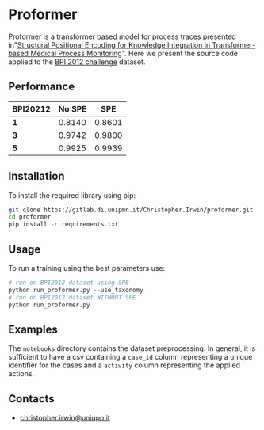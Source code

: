 # Proformer

Proformer is a transformer based model for process traces presented in"[Structural Positional Encoding for Knowledge Integration in Transformer-based Medical Process Monitoring](https://ceur-ws.org/Vol-3578/paper3.pdf)". Here we present the source code applied to the [BPI 2012 challenge](10.4121/uuid:0c60edf1-6f83-4e75-9367-4c63b3e9d5bb) dataset.

## Performance

|  BPI20212   |    No SPE   |      SPE      |
|-------------|-------------|---------------|
| **1**       | 0.8140      | 0.8601        |
| **3**       | 0.9742      | 0.9800        |
| **5**       | 0.9925      | 0.9939        |



## Installation

To install the required library using pip:

```bash
git clone https://gitlab.di.unipmn.it/Christopher.Irwin/proformer.git
cd proformer
pip install -r requirements.txt
```

## Usage

To run a training using the best parameters use:

```python
# run on BPI2012 dataset using SPE
python run_proformer.py --use_taxonomy
# run on BPI2012 dataset WITHOUT SPE    
python run_proformer.py 
```

## Examples

The `notebooks` directory contains the dataset preprocessing. In general, it is sufficient to have a csv containing a `case_id` column representing a unique identifier for the cases and a `activity` column representing the applied actions.

## Contacts

- christopher.irwin@uniupo.it

